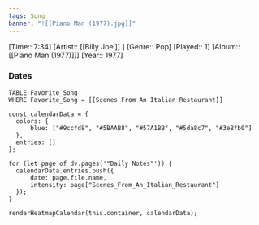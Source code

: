 ```yaml
---
tags: Song  
banner: "![[Piano Man (1977).jpg]]"
---
```

[Time:: 7:34]
[Artist:: [[Billy Joel]] ]
[Genre:: Pop]
[Played:: 1]
[Album:: [[Piano Man (1977)]]]
[Year:: 1977]
### Dates
````dataview
TABLE Favorite_Song
WHERE Favorite_Song = [[Scenes From An Italian Restaurant]]
````
  ```dataviewjs
const calendarData = { 
	colors: { 
		blue: ["#9ccfd8", "#5BAAB8", "#57A1BB", "#5da8c7", "#3e8fb0"] 
	}, 
	entries: [] 
}; 

for (let page of dv.pages('"Daily Notes"')) { 
	calendarData.entries.push({ 
		date: page.file.name, 
		intensity: page["Scenes_From_An_Italian_Restaurant"]
	}); 
} 

renderHeatmapCalendar(this.container, calendarData);
```

